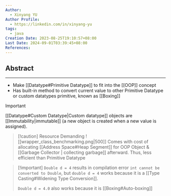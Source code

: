 ```yaml
---
Author:
  - Xinyang YU
Author Profile:
  - https://linkedin.com/in/xinyang-yu
tags:
  - java
Creation Date: 2023-08-25T19:10:57+08:00
Last Date: 2024-09-01T03:39:45+08:00
References: 
---
```

## Abstract
---
- Make [[Datatype#Primitive Datatype]] to fit into the [[OOP]] concept
- Has built-in method to convert current value to other Primitive Datatype or custom datatypes primitive, known as [[Boxing]]

>[!important]
> [[Datatype#Custom Datatype|Custom datatype]] objects are [[Immutability|immutable]] (a new object is created when a new value is assigned).

>[!caution] Resource Demanding
> ![[wrapper_class_benchmarking.png|500]]
> Comes with cost of allocating [[Address Space#Heap Segment]] for OOP Object & [[Garbage Collector | collecting garbage]] afterward. Thus, less efficient than Primitive Datatype

>[!important] `Double d = 4` results in compilation error
> `int cannot be converted to Double`, but `double d = 4` works because it is a [[Type Casting#Widening Type Conversion]]. 
> 
> `Double d = 4.0` also works because it is [[Boxing#Auto-boxing]]

